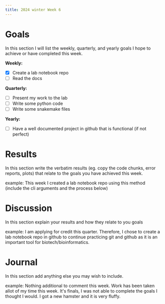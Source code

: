```yaml
---
title: 2024 winter Week 6
---
```


# Goals
In this section I will list the weekly, quarterly, and yearly goals I hope to achieve or have completed this week.
 
**Weekly:**
- [x]  Create a lab notebook repo
- [ ]  Read the docs
 
**Quarterly:**
- [ ] Present my work to the lab
- [ ] Write some python code
- [ ] Write some snakemake files
 
**Yearly:**
- [ ] Have a well documented project in github that is functional (if not perfect)
 
# Results
In this section write the verbatim results (eg. copy the code chunks, error reports, plots) that relate to the goals you have achieved this week.

example: 
This week I created a lab notebook repo using this method (include the cli arguments and the process below)
 
# Discussion
In this section explain your results and how they relate to you goals 

example:
I am applying for credit this quarter. Therefore, I chose to create a lab notebook repo in github to continue practicing git and github as it is an important tool for biotech/bioinformatics.

# Journal
In this section add anything else you may wish to include.

example:
Nothing additional to comment this week. Work has been taken allot of my time this week. It's finals, I was not able to complete the goals I thought I would. I got a new hamster and it is very fluffy.
